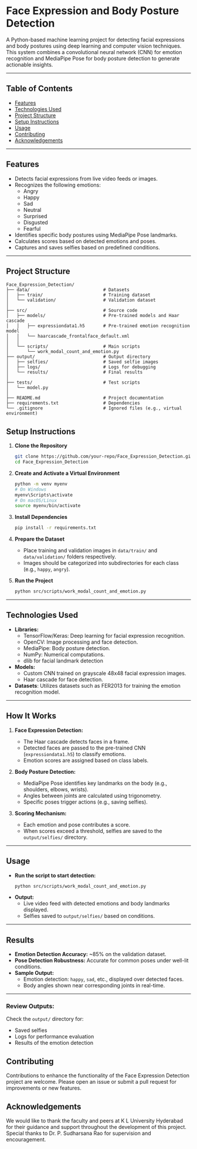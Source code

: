 
# **Face Expression and Body Posture Detection**

A Python-based machine learning project for detecting facial expressions and body postures using deep learning and computer vision techniques. This system combines a convolutional neural network (CNN) for emotion recognition and MediaPipe Pose for body posture detection to generate actionable insights.

---
## Table of Contents
- [Features](#features)
- [Technologies Used](#technologies-used)
- [Project Structure](#project-structure)
- [Setup Instructions](#Setup-Instructions)
- [Usage](#usage)
- [Contributing](#contributing)
- [Acknowledgements](#acknowledgements)

---
## **Features**

- Detects facial expressions from live video feeds or images.
- Recognizes the following emotions:
  - Angry
  - Happy
  - Sad
  - Neutral
  - Surprised
  - Disgusted
  - Fearful
- Identifies specific body postures using MediaPipe Pose landmarks.
- Calculates scores based on detected emotions and poses.
- Captures and saves selfies based on predefined conditions.

---

## **Project Structure**

```
Face_Expression_Detection/
├── data/                            # Datasets
│   ├── train/                       # Training dataset
│   └── validation/                  # Validation dataset
│
├── src/                             # Source code
│   ├── models/                      # Pre-trained models and Haar cascade
│   │   ├── expressiondata1.h5       # Pre-trained emotion recognition model
│   │   └── haarcascade_frontalface_default.xml
│   │
│   └── scripts/                     # Main scripts
│       └── work_modal_count_and_emotion.py
├── output/                          # Output directory
│   ├── selfies/                     # Saved selfie images
│   ├── logs/                        # Logs for debugging
│   └── results/                     # Final results
│
├── tests/                           # Test scripts
│   └── model.py
│
├── README.md                        # Project documentation
├── requirements.txt                 # Dependencies
└── .gitignore                       # Ignored files (e.g., virtual environment)
```

## **Setup Instructions**

1. **Clone the Repository**
   ```bash
   git clone https://github.com/your-repo/Face_Expression_Detection.git
   cd Face_Expression_Detection
   ```

2. **Create and Activate a Virtual Environment**
   ```bash
   python -m venv myenv
   # On Windows
   myenv\Scripts\activate
   # On macOS/Linux
   source myenv/bin/activate
   ```

3. **Install Dependencies**
   ```bash
   pip install -r requirements.txt
   ```

4. **Prepare the Dataset**
   - Place training and validation images in `data/train/` and `data/validation/` folders respectively.
   - Images should be categorized into subdirectories for each class (e.g., `happy`, `angry`).

5. **Run the Project**
   ```bash
   python src/scripts/work_modal_count_and_emotion.py
   ```

---

## **Technologies Used**

- **Libraries:**
  - TensorFlow/Keras: Deep learning for facial expression recognition.
  - OpenCV: Image processing and face detection.
  - MediaPipe: Body posture detection.
  - NumPy: Numerical computations.
  - dlib for facial landmark detection
- **Models:**
  - Custom CNN trained on grayscale 48x48 facial expression images.
  - Haar cascade for face detection.
- **Datasets**: Utilizes datasets such as FER2013 for training the emotion recognition model.

---

## **How It Works**

1. **Face Expression Detection:**
   - The Haar cascade detects faces in a frame.
   - Detected faces are passed to the pre-trained CNN (`expressiondata1.h5`) to classify emotions.
   - Emotion scores are assigned based on class labels.

2. **Body Posture Detection:**
   - MediaPipe Pose identifies key landmarks on the body (e.g., shoulders, elbows, wrists).
   - Angles between joints are calculated using trigonometry.
   - Specific poses trigger actions (e.g., saving selfies).

3. **Scoring Mechanism:**
   - Each emotion and pose contributes a score.
   - When scores exceed a threshold, selfies are saved to the `output/selfies/` directory.

---

## **Usage**

- **Run the script to start detection:**
  ```bash
  python src/scripts/work_modal_count_and_emotion.py
  ```
- **Output:**
  - Live video feed with detected emotions and body landmarks displayed.
  - Selfies saved to `output/selfies/` based on conditions.

---

## **Results**

- **Emotion Detection Accuracy:** ~85% on the validation dataset.
- **Pose Detection Robustness:** Accurate for common poses under well-lit conditions.
- **Sample Output:**
  - Emotion detection: `happy`, `sad`, etc., displayed over detected faces.
  - Body angles shown near corresponding joints in real-time.

---


### Review Outputs:
Check the `output/` directory for:
- Saved selfies
- Logs for performance evaluation
- Results of the emotion detection

## Contributing
Contributions to enhance the functionality of the Face Expression Detection project are welcome. Please open an issue or submit a pull request for improvements or new features.


## Acknowledgements
We would like to thank the faculty and peers at K L University Hyderabad for their guidance and support throughout the development of this project. Special thanks to Dr. P. Sudharsana Rao for supervision and encouragement.
```
